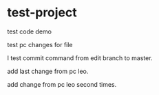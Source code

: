 # test-project
test code demo

test pc changes for file

I test commit command from edit branch to master.

add last change from pc leo.

add change from pc leo second times.